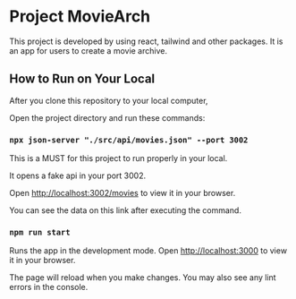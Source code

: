 # Project MovieArch

This project is developed by using react, tailwind and other packages. It is an app for users to create a movie archive.

## How to Run on Your Local

After you clone this repository to your local computer,

Open the project directory and run these commands:

### `npx json-server "./src/api/movies.json" --port 3002`

This is a MUST for this project to run properly in your local.

It opens a fake api in your port 3002.

Open [http://localhost:3002/movies](http://localhost:3002/movies) to view it in your browser.

You can see the data on this link after executing the command.

### `npm run start`

Runs the app in the development mode.
Open [http://localhost:3000](http://localhost:3000) to view it in your browser.

The page will reload when you make changes.
You may also see any lint errors in the console.
